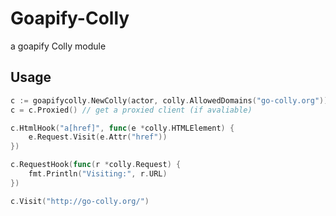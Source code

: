 # Goapify-Colly
a goapify Colly module

## Usage
```go
c := goapifycolly.NewColly(actor, colly.AllowedDomains("go-colly.org"))
c = c.Proxied() // get a proxied client (if avaliable)

c.HtmlHook("a[href]", func(e *colly.HTMLElement) {
	e.Request.Visit(e.Attr("href"))
})

c.RequestHook(func(r *colly.Request) {
	fmt.Println("Visiting:", r.URL)
})

c.Visit("http://go-colly.org/")
```